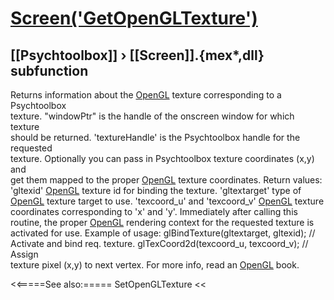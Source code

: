 # [Screen('GetOpenGLTexture')](Screen-GetOpenGLTexture) 
## [[Psychtoolbox]] &#8250; [[Screen]].{mex*,dll} subfunction


Returns information about the [OpenGL](OpenGL) texture corresponding to a Psychtoolbox  
texture. "windowPtr" is the handle of the onscreen window for which texture  
should be returned. 'textureHandle' is the Psychtoolbox handle for the requested  
texture. Optionally you can pass in Psychtoolbox texture coordinates (x,y) and  
get them mapped to the proper [OpenGL](OpenGL) texture coordinates. Return values:  
'gltexid' [OpenGL](OpenGL) texture id for binding the texture. 'gltextarget' type of  
[OpenGL](OpenGL) texture target to use. 'texcoord\_u' and 'texcoord\_v' [OpenGL](OpenGL) texture  
coordinates corresponding to 'x' and 'y'. Immediately after calling this  
routine, the proper [OpenGL](OpenGL) rendering context for the requested texture is  
activated for use. Example of usage: glBindTexture(gltextarget, gltexid); //  
Activate and bind req. texture. glTexCoord2d(texcoord\_u, texcoord\_v); // Assign  
texture pixel (x,y) to next vertex. For more info, read an [OpenGL](OpenGL) book.   


<<=====See also:=====
SetOpenGLTexture
<<